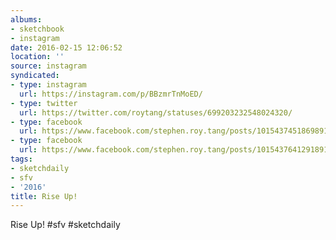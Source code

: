 ```yaml
---
albums:
- sketchbook
- instagram
date: 2016-02-15 12:06:52
location: ''
source: instagram
syndicated:
- type: instagram
  url: https://instagram.com/p/BBzmrTnMoED/
- type: twitter
  url: https://twitter.com/roytang/statuses/699203232548024320/
- type: facebook
  url: https://www.facebook.com/stephen.roy.tang/posts/10154374518698912:1
- type: facebook
  url: https://www.facebook.com/stephen.roy.tang/posts/10154376412918912
tags:
- sketchdaily
- sfv
- '2016'
title: Rise Up!
---
```


Rise Up! #sfv #sketchdaily